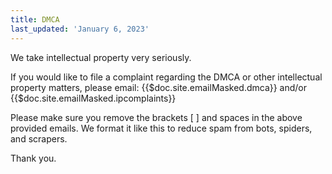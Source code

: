 ```yaml
---
title: DMCA
last_updated: 'January 6, 2023'
---
```


We take intellectual property very seriously.

If you would like to file a complaint regarding the DMCA or other intellectual
property matters, please email: {{$doc.site.emailMasked.dmca}} and/or
{{$doc.site.emailMasked.ipcomplaints}}

Please make sure you remove the brackets [ ] and spaces in the above provided
emails. We format it like this to reduce spam from bots, spiders, and scrapers.

Thank you.
